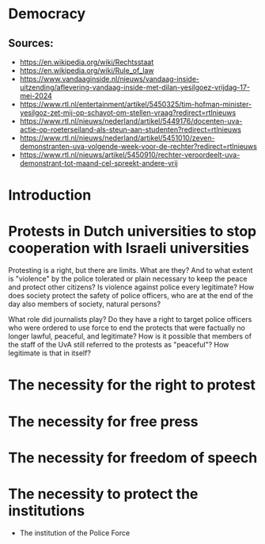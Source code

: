 # Democracy

## Sources:

* https://en.wikipedia.org/wiki/Rechtsstaat
* https://en.wikipedia.org/wiki/Rule_of_law
* https://www.vandaaginside.nl/nieuws/vandaag-inside-uitzending/aflevering-vandaag-inside-met-dilan-yesilgoez-vrijdag-17-mei-2024
* https://www.rtl.nl/entertainment/artikel/5450325/tim-hofman-minister-yesilgoz-zet-mij-op-schavot-om-stellen-vraag?redirect=rtlnieuws
* https://www.rtl.nl/nieuws/nederland/artikel/5449176/docenten-uva-actie-op-roeterseiland-als-steun-aan-studenten?redirect=rtlnieuws
* https://www.rtl.nl/nieuws/nederland/artikel/5451010/zeven-demonstranten-uva-volgende-week-voor-de-rechter?redirect=rtlnieuws
* https://www.rtl.nl/nieuws/artikel/5450910/rechter-veroordeelt-uva-demonstrant-tot-maand-cel-spreekt-andere-vrij

# Introduction

# Protests in Dutch universities to stop cooperation with Israeli universities

Protesting is a right, but there are limits. What are they? And to what extent
is "violence" by the police tolerated or plain necessary to keep the peace and
protect other citizens? Is violence against police every legitimate? How does
society protect the safety of police officers, who are at the end of the day
also members of society, natural persons?

What role did journalists play? Do they have a right to target police officers
who were ordered to use force to end the protects that were factually no longer
lawful, peaceful, and legitimate? How is it possible that members of the staff
of the UvA still referred to the protests as "peaceful"? How legitimate is that
in itself?



# The necessity for the right to protest

# The necessity for free press

# The necessity for freedom of speech

# The necessity to protect the institutions

* The institution of the Police Force


